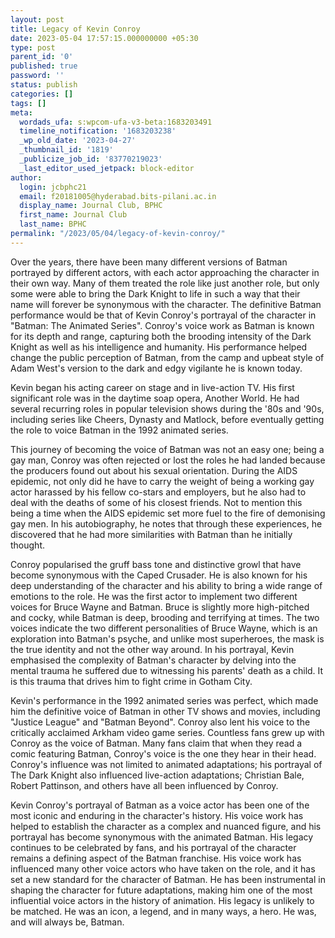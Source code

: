 ```yaml
---
layout: post
title: Legacy of Kevin Conroy
date: 2023-05-04 17:57:15.000000000 +05:30
type: post
parent_id: '0'
published: true
password: ''
status: publish
categories: []
tags: []
meta:
  wordads_ufa: s:wpcom-ufa-v3-beta:1683203491
  timeline_notification: '1683203238'
  _wp_old_date: '2023-04-27'
  _thumbnail_id: '1819'
  _publicize_job_id: '83770219023'
  _last_editor_used_jetpack: block-editor
author:
  login: jcbphc21
  email: f20181005@hyderabad.bits-pilani.ac.in
  display_name: Journal Club, BPHC
  first_name: Journal Club
  last_name: BPHC
permalink: "/2023/05/04/legacy-of-kevin-conroy/"
---
```

<p><!-- wp:paragraph --></p>
<p>Over the years, there have been many different versions of Batman portrayed by different actors, with each actor approaching the character in their own way. Many of them treated the role like just another role, but only some were able to bring the Dark Knight to life in such a way that their name will forever be synonymous with the character. The definitive Batman performance would be that of Kevin Conroy's portrayal of the character in "Batman: The Animated Series". Conroy's voice work as Batman is known for its depth and range, capturing both the brooding intensity of the Dark Knight as well as his intelligence and humanity. His performance helped change the public perception of Batman, from the camp and upbeat style of Adam West's version to the dark and edgy vigilante he is known today.</p>
<p><!-- /wp:paragraph --></p>
<p><!-- wp:paragraph --></p>
<p>Kevin began his acting career on stage and in live-action TV. His first significant role was in the daytime soap opera, Another World. He had several recurring roles in popular television shows during the '80s and '90s, including series like Cheers, Dynasty and Matlock, before eventually getting the role to voice Batman in the 1992 animated series.</p>
<p><!-- /wp:paragraph --></p>
<p><!-- wp:paragraph --></p>
<p>This journey of becoming the voice of Batman was not an easy one; being a gay man, Conroy was often rejected or lost the roles he had landed because the producers found out about his sexual orientation. During the AIDS epidemic, not only did he have to carry the weight of being a working gay actor harassed by his fellow co-stars and employers, but he also had to deal with the deaths of some of his closest friends. Not to mention this being a time when the AIDS epidemic set more fuel to the fire of demonising gay men. In his autobiography, he notes that through these experiences, he discovered that he had more similarities with Batman than he initially thought.</p>
<p><!-- /wp:paragraph --></p>
<p><!-- wp:paragraph --></p>
<p>Conroy popularised the gruff bass tone and distinctive growl that have become synonymous with the Caped Crusader. He is also known for his deep understanding of the character and his ability to bring a wide range of emotions to the role. He was the first actor to implement two different voices for Bruce Wayne and Batman. Bruce is slightly more high-pitched and cocky, while Batman is deep, brooding and terrifying at times. The two voices indicate the two different personalities of Bruce Wayne, which is an exploration into Batman's psyche, and unlike most superheroes, the mask is the true identity and not the other way around. In his portrayal, Kevin emphasised the complexity of Batman's character by delving into the mental trauma he suffered due to witnessing his parents' death as a child. It is this trauma that drives him to fight crime in Gotham City.</p>
<p><!-- /wp:paragraph --></p>
<p><!-- wp:paragraph --></p>
<p>Kevin's performance in the 1992 animated series was perfect, which made him the definitive voice of Batman in other TV shows and movies, including "Justice League" and "Batman Beyond". Conroy also lent his voice to the critically acclaimed Arkham video game series. Countless fans grew up with Conroy as the voice of Batman. Many fans claim that when they read a comic featuring Batman, Conroy's voice is the one they hear in their head. Conroy's influence was not limited to animated adaptations; his portrayal of The Dark Knight also influenced live-action adaptations; Christian Bale, Robert Pattinson, and others have all been influenced by Conroy.</p>
<p><!-- /wp:paragraph --></p>
<p><!-- wp:paragraph --></p>
<p>Kevin Conroy's portrayal of Batman as a voice actor has been one of the most iconic and enduring in the character's history. His voice work has helped to establish the character as a complex and nuanced figure, and his portrayal has become synonymous with the animated Batman. His legacy continues to be celebrated by fans, and his portrayal of the character remains a defining aspect of the Batman franchise. His voice work has influenced many other voice actors who have taken on the role, and it has set a new standard for the character of Batman. He has been instrumental in shaping the character for future adaptations, making him one of the most influential voice actors in the history of animation. His legacy is unlikely to be matched. He was an icon, a legend, and in many ways, a hero. He was, and will always be, Batman.</p>
<p><!-- /wp:paragraph --></p>
